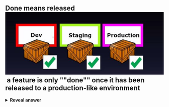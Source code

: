 ## Done means released&nbsp;<img src="../../../../../media/paste-a87fe8ecb72b18a880416fb2649746ef12ae127f.jpg">&nbsp;a feature is only ""done"" once it has been released to a production-like environment
<details>
<summary><b>Reveal answer</b></summary>
Things are either done or are not.<br><br>Using estimates leads to recriminations and finger pointing if the predictions are wrong
</details>
